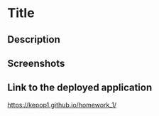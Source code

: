 # Title

## Description

## Screenshots

## Link to the deployed application

https://kepop1.github.io/homework_1/
